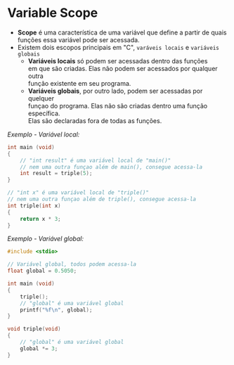 # Variable Scope

- **Scope** é uma característica de uma variável que define a partir de quais\
funções essa variável pode ser acessada.
- Existem dois escopos principais em "C", `varáveis locais` e `variáveis globais`
    - **Variáveis locais** só podem ser acessadas dentro das funções\
    em que são criadas. Elas não podem ser acessados por qualquer outra\
    função existente em seu programa.
    - **Variáveis globais**, por outro lado, podem ser acessadas por quelquer\
    funçao do programa. Elas não são criadas dentro uma função específica.\
    Elas são declaradas fora de todas as funções.

*Exemplo - Variável local:*
```c
int main (void)
{
    // "int result" é uma variável local de "main()"
    // nem uma outra funçao além de main(), consegue acessa-la
    int result = triple(5);
}

// "int x" é uma variável local de "triple()"
// nem uma outra funçao além de triple(), consegue acessa-la
int triple(int x)
{
    return x * 3;
}
```

*Exemplo - Variável global:*
```c
#include <stdio>

// Variável global, todos podem acessa-la
float global = 0.5050;

int main (void)
{
    triple();
    // "global" é uma variável global
    printf("%f\n", global);
}

void triple(void)
{
    // "global" é uma variável global
    global *= 3;
}
```
